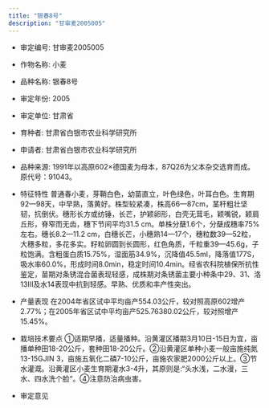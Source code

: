 ```yaml
---
title: "银春8号"
description: "甘审麦2005005"
---
```

* 审定编号:  甘审麦2005005

*  作物名称:  小麦

*  品种名称:  银春8号

*  审定年份:  2005

*  审定单位:  甘肃省

* 育种者:  甘肃省白银市农业科学研究所

*  申请者:  甘肃省白银市农业科学研究所

*  品种来源:  1991年以高原602×德国麦为母本，87Q26为父本杂交选育而成。原代号：91043。

*  特征特性
普通春小麦，芽鞘白色，幼苗直立，叶色绿色，叶耳白色。生育期92—98天，中早熟，落黄好。株型较紧凑，株高66—87cm，茎秆粗壮坚韧，抗倒伏。穗形长方或纺锤，长芒，护颖卵形，白壳无茸毛，颖嘴锐，颖肩丘形，脊窄而无齿，穗下节间平均31.5 cm。单株分蘖1.6个，分蘖成穗率75%左右。穗长8.2—11.2 cm，白穗长芒，小穗熟14—17个，穗粒数39—52粒，大穗多粒，多花多实。籽粒卵圆到长圆形，红色角质，千粒重39—45.6g，子粒饱满。含粗蛋白质15.75%，湿面筋34.9%，沉降值45.5ml，降落值177S，吸水率60.0%，形成时间8.0min，稳定时间10.4min。经省农科院植保所抗性鉴定，苗期对条锈混合菌表现轻感，成株期对条锈菌主要小种条中29、31、洛13Ⅲ及水14表现中抗到轻感。早熟、优质和丰产性突出。

*  产量表现
在2004年省区试中平均亩产554.03公斤，较对照高原602增产2.77%；在2005年省区试中平均亩产525.76380.02公斤，较对照增产15.45%。

*  栽培技术要点
①适期早播，适量播种。沿黄灌区播期3月10日-15日为宜，亩播单种田18-20公斤，套种田18-20公斤。②沿黄灌区单种小麦一般亩施纯氮13-15GJIN 3，亩施五氧化二磷7-10公斤，亩施农家肥2000公斤以上。③节水灌溉。沿黄灌区小麦生育期灌水3-4升，其原则是:“头水浅，二水漫，三水、四水洗个脸“。④注意防治病虫害。

*  审定意见

